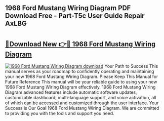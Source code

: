 ## 1968 Ford Mustang Wiring Diagram PDF Download Free - Part-T5c User Guide Repair AxLBG

# <h2><a href="http://dfncbcl.blite.top/?on=1968+Ford+Mustang+Wiring+Diagram">🔗Download New 👉🔴 1968 Ford Mustang Wiring Diagram</a></h2>

[![1968 Ford Mustang Wiring Diagram download](https://i.imgur.com/lujVjoI.png)](http://dfncbcl.blite.top/?on=1968+Ford+Mustang+Wiring+Diagram)
Your Path to Success This manual serves as your roadmap to confidently operating and maintaining your new 1968 Ford Mustang Wiring Diagram. Please Keep This Manual for Future Reference This manual will be your reliable guide to using your new 1968 Ford Mustang Wiring Diagram effectively. 1968 Ford Mustang Wiring Diagram advanced features include automatic software updates, customizable dashboard, multi-language support, and voice activation, all of which can be accessed and customized through the user interface. Your Success is Our Goal 1968 Ford Mustang Wiring Diagram. We are committed to providing you with the tools and support you need.
